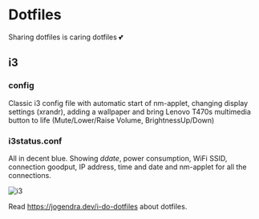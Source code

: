 # Dotfiles
Sharing dotfiles is caring dotfiles 💕

## i3

### config ###
 Classic i3 config file with automatic start of nm-applet, changing display settings (xrandr), adding a wallpaper and bring Lenovo T470s multimedia button to life (Mute/Lower/Raise Volume, BrightnessUp/Down)

### i3status.conf ###
All in decent blue. Showing _ddate_, power consumption, WiFi SSID, connection goodput, IP address, time and date and nm-applet for all the connections.

![i3](https://github.com/oliolioli/dotfiles/assets/4264535/a69f9946-4f86-495c-859a-40dc431142bf)


Read https://jogendra.dev/i-do-dotfiles about dotfiles.
